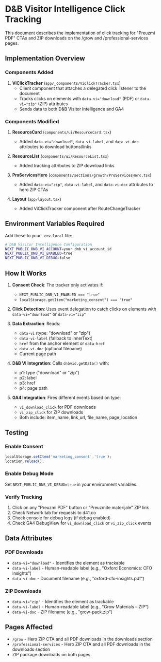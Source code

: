 # D&B Visitor Intelligence Click Tracking

This document describes the implementation of click tracking for "Preuzmi PDF" CTAs and ZIP downloads on the /grow and /professional-services pages.

## Implementation Overview

### Components Added

1. **ViClickTracker** (`app/_components/ViClickTracker.tsx`)
   - Client component that attaches a delegated click listener to the document
   - Tracks clicks on elements with `data-vi="download"` (PDF) or `data-vi="zip"` (ZIP) attributes
   - Sends data to both D&B Visitor Intelligence and GA4

### Components Modified

1. **ResourceCard** (`components/ui/ResourceCard.tsx`)
   - Added `data-vi="download"`, `data-vi-label`, and `data-vi-doc` attributes to download buttons/links

2. **ResourceList** (`components/ui/ResourceList.tsx`)
   - Added tracking attributes to ZIP download links

3. **ProServicesHero** (`components/sections/growth/ProServicesHero.tsx`)
   - Added `data-vi="zip"`, `data-vi-label`, and `data-vi-doc` attributes to hero ZIP CTAs

4. **Layout** (`app/layout.tsx`)
   - Added ViClickTracker component after RouteChangeTracker

## Environment Variables Required

Add these to your `.env.local` file:

```bash
# D&B Visitor Intelligence Configuration
NEXT_PUBLIC_DNB_VI_ACCOUNT=your_dnb_vi_account_id
NEXT_PUBLIC_DNB_VI_ENABLED=true
NEXT_PUBLIC_DNB_VI_DEBUG=false
```

## How It Works

1. **Consent Check**: The tracker only activates if:
   - `NEXT_PUBLIC_DNB_VI_ENABLED === "true"`
   - `localStorage.getItem("marketing_consent") === "true"`

2. **Click Detection**: Uses event delegation to catch clicks on elements with `data-vi="download"` or `data-vi="zip"`

3. **Data Extraction**: Reads:
   - `data-vi` (type: "download" or "zip")
   - `data-vi-label` (fallback to innerText)
   - `href` from the anchor element or `data-href`
   - `data-vi-doc` (optional filename)
   - Current page path

4. **D&B VI Integration**: Calls `dnbvid.getData()` with:
   - p1: type ("download" or "zip")
   - p2: label
   - p3: href
   - p4: page path

5. **GA4 Integration**: Fires different events based on type:
   - `vi_download_click` for PDF downloads
   - `vi_zip_click` for ZIP downloads
   - Both include: item_name, link_url, file_name, page_location

## Testing

### Enable Consent
```javascript
localStorage.setItem('marketing_consent','true'); 
location.reload();
```

### Enable Debug Mode
Set `NEXT_PUBLIC_DNB_VI_DEBUG=true` in your environment variables.

### Verify Tracking
1. Click on any "Preuzmi PDF" button or "Preuzmite materijale" ZIP link
2. Check Network tab for requests to d41.co
3. Check console for debug logs (if debug enabled)
4. Check GA4 DebugView for `vi_download_click` or `vi_zip_click` events

## Data Attributes

### PDF Downloads
- `data-vi="download"` - Identifies the element as trackable
- `data-vi-label` - Human-readable label (e.g., "Oxford Economics: CFO Insights")
- `data-vi-doc` - Document filename (e.g., "oxford-cfo-insights.pdf")

### ZIP Downloads
- `data-vi="zip"` - Identifies the element as trackable
- `data-vi-label` - Human-readable label (e.g., "Grow Materials – ZIP")
- `data-vi-doc` - ZIP filename (e.g., "grow-pack.zip")

## Pages Affected

- `/grow` - Hero ZIP CTA and all PDF downloads in the downloads section
- `/professional-services` - Hero ZIP CTA and all PDF downloads in the downloads section
- ZIP package downloads on both pages
